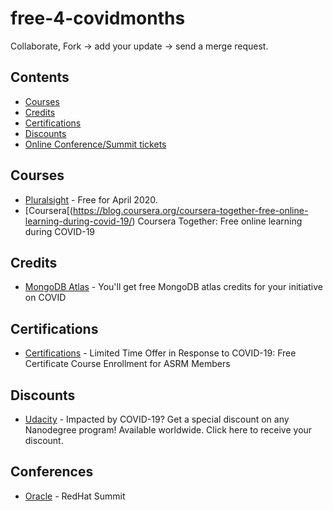 # free-4-covidmonths
Collaborate, Fork -> add your update -> send a merge request. 

## Contents

- [Courses](#courses)
- [Credits](#credits)
- [Certifications](#certifications)
- [Discounts](#discounts)
- [Online Conference/Summit tickets](#Conferences)

## Courses

 - [Pluralsight](https://www.pluralsight.com/offer/2020/free-april-month) - Free for April 2020.
 - [Coursera[(https://blog.coursera.org/coursera-together-free-online-learning-during-covid-19/) Coursera Together: Free online learning during COVID-19
 
 ## Credits
 
  - [MongoDB Atlas](https://www.mongodb.com/blog/post/helping-developers-tackle-covid19) - You'll get free MongoDB atlas credits for your initiative on COVID
  
## Certifications

  - [Certifications](https://www.asrm.org/news-and-publications/news-and-research/announcements/limited-time-offer-in-response-to-covid-19--free-certificate-course-enrollment-for-asrm-members/) - Limited Time Offer in Response to COVID-19: Free Certificate Course Enrollment for ASRM Members
  
## Discounts
 - [Udacity](https://www.udacity.com/) - Impacted by COVID-19? Get a special discount on any Nanodegree program! Available worldwide. Click here to receive your discount.
  
## Conferences
 - [Oracle](https://www.redhat.com/en/summit?intcmp=7013a000002DXhGAAW) - RedHat Summit
